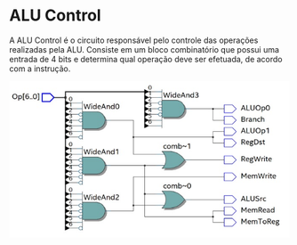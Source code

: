 # ALU Control

A ALU Control é o circuito responsável pelo controle das operações realizadas pela ALU. Consiste em um bloco combinatório que possui uma entrada de 4 bits e determina qual operação deve ser efetuada, de acordo com a instrução.

![ALUControl](ALUControl.jpg)
